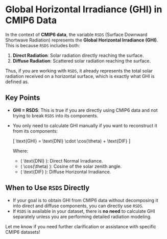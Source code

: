 # Global Horizontal Irradiance (GHI) in CMIP6 Data

In the context of **CMIP6 data**, the variable `RSDS` (Surface Downward Shortwave Radiation) represents the **Global Horizontal Irradiance (GHI)**. This is because `RSDS` includes both:

1. **Direct Radiation**: Solar radiation directly reaching the surface.
2. **Diffuse Radiation**: Scattered solar radiation reaching the surface.

Thus, if you are working with `RSDS`, it already represents the total solar radiation received on a horizontal surface, which is exactly what GHI is defined as.

## Key Points
- **GHI = RSDS**: This is true if you are directly using CMIP6 data and not trying to break `RSDS` into its components.
- You only need to calculate GHI manually if you want to reconstruct it from its components:
  
  \[
  \text{GHI} = \text{DNI} \cdot \cos(\theta) + \text{DIF}
  \]

  Where:
  - \( \text{DNI} \): Direct Normal Irradiance.
  - \( \cos(\theta) \): Cosine of the solar zenith angle.
  - \( \text{DIF} \): Diffuse Horizontal Irradiance.

## When to Use `RSDS` Directly
- If your goal is to obtain GHI from CMIP6 data without decomposing it into direct and diffuse components, you can directly use `RSDS`.
- If `RSDS` is available in your dataset, there is **no need** to calculate GHI separately unless you are performing detailed radiation modeling.

Let me know if you need further clarification or assistance with specific CMIP6 datasets!

